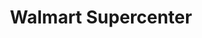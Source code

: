 ---
title: "Walmart Supercenter"
url: /memphis/walmart-supercenter-raleigh-lagrange-road/
shop: supermarket
---